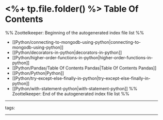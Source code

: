 # <%+ tp.file.folder() %> Table Of Contents



%% Zoottelkeeper: Beginning of the autogenerated index file list  %%
-  [[Python/connecting-to-mongodb-using-python|connecting-to-mongodb-using-python]]
-  [[Python/decorators-in-python|decorators-in-python]]
-  [[Python/higher-order-functions-in-python|higher-order-functions-in-python]]
-  [[Python/Pandas/Table Of Contents Pandas|Table Of Contents Pandas]]
-  [[Python/Python|Python]]
-  [[Python/try-except-else-finally-in-python|try-except-else-finally-in-python]]
-  [[Python/with-statement-python|with-statement-python]]
%% Zoottelkeeper: End of the autogenerated index file list  %%



---

tags: 

---